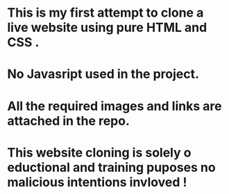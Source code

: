 # This is my first attempt to clone a live website using pure HTML and CSS .
# No Javasript used in the project.
# All the required images and links are attached in the repo.
# This website cloning is solely o eductional and training puposes no malicious intentions invloved !
